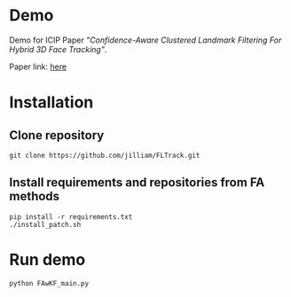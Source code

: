 # Demo 

Demo for ICIP Paper *"Confidence-Aware Clustered Landmark Filtering For Hybrid 3D Face Tracking"*.

Paper link: [here](https://www.dfki.de/fileadmin/user_upload/import/13376_Face_Tracking_cameraready.pdf)



# Installation

## Clone repository

`git clone https://github.com/jilliam/FLTrack.git`

## Install requirements and repositories from FA methods
```
pip install -r requirements.txt
./install_patch.sh
```

# Run demo
```
python FAwKF_main.py
```

